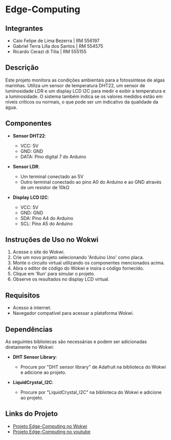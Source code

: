 # Edge-Computing

## Integrantes
- Caio Felipe de Lima Bezerra | RM 556197
- Gabriel Terra Lilla dos Santos | RM 554575
- Ricardo Cerazi di Tilia | RM 555155

## Descrição
Este projeto monitora as condições ambientais para a fotossíntese de algas marinhas. Utiliza um sensor de temperatura DHT22, um sensor de luminosidade LDR e um display LCD I2C para medir e exibir a temperatura e a luminosidade. O sistema também indica se os valores medidos estão em níveis críticos ou normais, o que pode ser um indicativo da qualidade da água.

## Componentes
- **Sensor DHT22**:
  - VCC: 5V
  - GND: GND
  - DATA: Pino digital 7 do Arduino

- **Sensor LDR**:
  - Um terminal conectado ao 5V
  - Outro terminal conectado ao pino A0 do Arduino e ao GND através de um resistor de 10kΩ

- **Display LCD I2C**:
  - VCC: 5V
  - GND: GND
  - SDA: Pino A4 do Arduino
  - SCL: Pino A5 do Arduino

## Instruções de Uso no Wokwi
1. Acesse o site do Wokwi.
2. Crie um novo projeto selecionando 'Arduino Uno' como placa.
3. Monte o circuito virtual utilizando os componentes mencionados acima.
4. Abra o editor de código do Wokwi e insira o código fornecido.
5. Clique em 'Run' para simular o projeto.
6. Observe os resultados no display LCD virtual.

## Requisitos
- Acesso à internet.
- Navegador compatível para acessar a plataforma Wokwi.

## Dependências
As seguintes bibliotecas são necessárias e podem ser adicionadas diretamente no Wokwi:

- **DHT Sensor Library**:
  - Procure por "DHT sensor library" de Adafruit na biblioteca do Wokwi e adicione ao projeto.

- **LiquidCrystal_I2C**:
  - Procure por "LiquidCrystal_I2C" na biblioteca do Wokwi e adicione ao projeto.

## Links do Projeto
- [Projeto Edge-Computing no Wokwi](https://wokwi.com/projects/399855460841373697)
- [Projeto Edge-Computing no youtube](https://youtu.be/2R1V5cfH3U8?si=G7ETD70PKKMalDOu)
